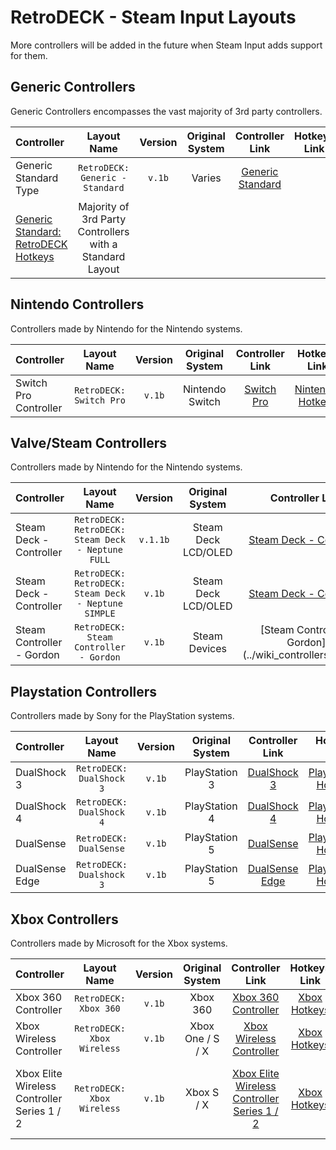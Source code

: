 # RetroDECK - Steam Input Layouts

More controllers will be added in the future when Steam Input adds support for them.

## Generic Controllers

Generic Controllers encompasses the vast majority of 3rd party controllers.

| Controller         | Layout Name |  Version      |   Original System   |   Controller Link |  Hotkeys Link   |  Comment  |
| :---                     | :---:               | :---:                 |       :---:          |  :---:     |   :---:     |    :---:     |
| Generic Standard Type |   `RetroDECK: Generic - Standard`      |   `v.1b`          |  Varies  |       [Generic Standard](../wiki_controllers/generic/standard/generic-standard.md)   |
[Generic Standard: RetroDECK Hotkeys](../wiki_rd_controls/hotkeys-generic-standard.md)| Majority of 3rd Party Controllers with a Standard Layout |


## Nintendo Controllers

Controllers made by Nintendo for the Nintendo systems.

| Controller         | Layout Name |  Version      |   Original System   |   Controller Link |  Hotkeys Link   |  Comment  |
| :---                     | :---:               | :---:                 |       :---:          |  :---:     |   :---:     |    :---:     |
| Switch Pro Controller      |   `RetroDECK: Switch Pro`      |   `v.1b`          |  Nintendo Switch  |       [Switch Pro](../wiki_controllers/nintendo/switch-pro.md)   |  [Nintendo: Hotkeys](../wiki_rd_controls/hotkeys-nintendo.md)  |  |

## Valve/Steam Controllers

Controllers made by Nintendo for the Nintendo systems.

| Controller         | Layout Name |  Version      |   Original System   |   Controller Link |  Hotkeys Link   |  Comment  |
| :---                     | :---:               | :---:                 |       :---:          |  :---:     |   :---:     |    :---:     |
| Steam Deck - Controller      |   `RetroDECK: RetroDECK: Steam Deck - Neptune FULL`|   `v.1.1b`          |  Steam Deck LCD/OLED  |       [Steam Deck - Controller](../wiki_controllers/steam/steamdeck-neptune-controller.md)    |  [Steam Deck Hotkeys](../wiki_controllers/steam/steamdeck-neptune-controller.md)  | FULL Radial Menu System |
| Steam Deck - Controller      |   `RetroDECK: RetroDECK: Steam Deck - Neptune SIMPLE`|   `v.1b`          |  Steam Deck LCD/OLED  |       [Steam Deck - Controller](../wiki_controllers/steam/steamdeck-neptune-controller.md)    |  [Steam Deck Hotkeys](../wiki_controllers/steam/steamdeck-neptune-controller.md)  | SIMPLE Radial Menu System |
| Steam Controller - Gordon    |   `RetroDECK: Steam Controller - Gordon`      |   `v.1b`          |  Steam Devices  |       [Steam Controller - Gordon](../wiki_controllers/steam/s| Steam Deck - Controller      |   `RetroDECK: RetroDECK: Steam Deck - Neptune`|   `v.1b`          |  Steam Deck LCD/OLED  |       [Steam Deck - Controller](../wiki_controllers/steam/steamdeck-neptune-controller.md)    |  [Steam Deck Hotkeys](../wiki_controllers/steam/steamdeck-neptune-controller.md)  |  |team-controller-gordon.md)    |  [Steam Controller - Gordon Hotkeys](../wiki_controllers/steam/steam-controller-gordon.md)  |  |

## Playstation Controllers

Controllers made by Sony for the PlayStation systems.

| Controller         | Layout Name |  Version      |   Original System   |   Controller Link |  Hotkeys Link   |  Comment  |
| :---                     | :---:               | :---:                 |       :---:          |  :---:     |   :---:     |    :---:     |
| DualShock 3      |   `RetroDECK: DualShock 3`      |   `v.1b`          |  PlayStation 3  |       [DualShock 3](../wiki_controllers/playstation/dualshock-3.md)   |  [Playstation: Hotkeys](../wiki_rd_controls/hotkeys-playstation.md) |  |
| DualShock 4      |   `RetroDECK: DualShock 4`      |   `v.1b`          |  PlayStation 4  |       [DualShock 4](../wiki_controllers/playstation/dualshock-4.md)   |  [Playstation: Hotkeys](../wiki_rd_controls/hotkeys-playstation.md) |  |
| DualSense        |   `RetroDECK: DualSense`        |   `v.1b`          |  PlayStation 5  |       [DualSense](../wiki_controllers/playstation/dualsense.md)   |  [Playstation: Hotkeys](../wiki_rd_controls/hotkeys-playstation.md) |  |
| DualSense Edge   |   `RetroDECK: Dualshock 3`      |   `v.1b`          |  PlayStation 5  |       [DualSense Edge](../wiki_controllers/playstation/dualsense-edge.md)   |  [Playstation: Hotkeys](../wiki_rd_controls/hotkeys-playstation.md) |  |


## Xbox Controllers

Controllers made by Microsoft for the Xbox systems.

| Controller         | Layout Name |  Version      |   Original System   |   Controller Link |  Hotkeys Link   |  Comment  |
| :---                     | :---:               | :---:                 |       :---:          |  :---:     |   :---:     |    :---:     |
| Xbox 360 Controller     |   `RetroDECK: Xbox 360`      |   `v.1b`          |  Xbox 360  |       [Xbox 360 Controller](../wiki_controllers/xbox/xbox-360.md)   |  [Xbox Hotkeys](../wiki_controllers/xbox/xbox-hotkeys.md)|  |
| Xbox Wireless Controller|   `RetroDECK: Xbox Wireless` |   `v.1b`          |  Xbox One / S / X  |       [Xbox Wireless Controller](../wiki_controllers/xbox/xbox-wireless.md)   |  [Xbox Hotkeys](../wiki_controllers/xbox/xbox-hotkeys.md)|  |
| Xbox Elite Wireless Controller Series 1 / 2|   `RetroDECK: Xbox Wireless` |   `v.1b`          |  Xbox S / X  |       [Xbox Elite Wireless Controller Series 1 / 2](../wiki_controllers/xbox/xbox-wireless-elite.md)   |  [Xbox Hotkeys](../wiki_controllers/xbox/xbox-hotkeys.md)| Works as a normal Xbox Wireless in Steam Input|

